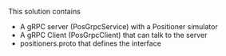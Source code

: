 This solution contains
- A gRPC server (PosGrpcService) with a Positioner simulator
- A gRPC Client (PosGrpcClient) that can talk to the server
- positioners.proto that defines the interface